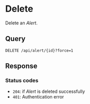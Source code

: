 # Delete

Delete an *Alert*.

## Query

```
DELETE /api/alert/{id}?force=1
```

##  Response 

### Status codes

- `204`: if *Alert* is deleted successfully
- `401`: Authentication error